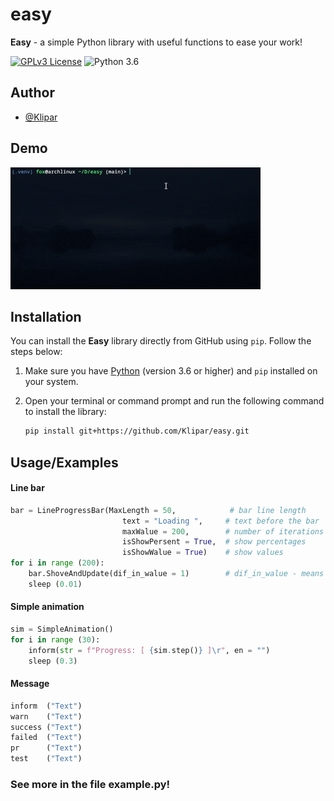 
# easy

**Easy** - a simple Python library with useful functions to ease your work!

[![GPLv3 License](https://img.shields.io/badge/License-GPL%20v3-yellow.svg)](https://opensource.org/licenses/)
![Python 3.6](https://img.shields.io/badge/Python-3.6-blue?logo=python)

## Author

- [@Klipar](https://github.com/Klipar)

## Demo

![Demo of Easy library](media/demo.gif)
## Installation

You can install the **Easy** library directly from GitHub using `pip`. Follow the steps below:

1. Make sure you have [Python](https://www.python.org/downloads/) (version 3.6 or higher) and `pip` installed on your system.

2. Open your terminal or command prompt and run the following command to install the library:

   ```bash
   pip install git+https://github.com/Klipar/easy.git
## Usage/Examples
#### Line bar
```Python
bar = LineProgressBar(MaxLength = 50,            # bar line length
                         text = "Loading ",     # text before the bar
                         maxWalue = 200,        # number of iterations up to 100%
                         isShowPersent = True,  # show percentages
                         isShowWalue = True)    # show values 
for i in range (200):
    bar.ShoveAndUpdate(dif_in_walue = 1)        # dif_in_walue - means the step size, standard = 1
    sleep (0.01)
```
#### Simple animation
```Python
sim = SimpleAnimation()
for i in range (30):
    inform(str = f"Progress: [ {sim.step()} ]\r", en = "")
    sleep (0.3)
```
#### Message
```Python
inform  ("Text")
warn    ("Text")
success ("Text")
failed  ("Text")
pr      ("Text")
test    ("Text")
```

### See more in the file **example.py**!
